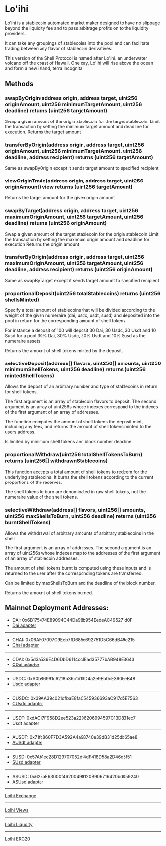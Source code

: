 # Lo'ihi
Lo'ihi is a stablecoin automated market maker designed to have no slippage beyond the liquidity fee and to pass arbitrage profits on to the liquidity providers.

It can take any groupings of stablecoins into the pool and can facilitate trading between any flavor of stablecoin derivatives.

This version of the Shell Protocol is named after Lo'ihi, an underwater volcano off the coast of Hawaii. One day, Lo'ihi will rise above the ocean and form a new island, terra incognita.



## Methods

### swapByOrigin(address origin, address target, uint256 originAmount, uint256 minimumTargetAmount, uint256 deadline) returns (uint256 targetAmount)

Swap a given amount of the origin stablecoin for the target stablecoin.
Limit the transaction by setting the minimum target amount and deadline for execution.
Returns the target amount

### transferByOrigin(address origin, address target, uint256 originAmount, uint256 minimumTargetAmount. uint256 deadline, address recipient) returns (uint256 targetAmount)

Same as swapByOrigin except it sends target amount to specified recipient

### viewOriginTrade(address origin, address target, uint256 originAmount) view returns (uint256 targetAmount)

Returns the target amount for the given origin amount

### swapByTarget(address origin, address target, uint256 maximumOriginAmount, uint256 targetAmount, uint256 deadline) returns (uint256 originAmount)

Swap a given amount of the target stablecoin for the origin stablecoin
Limit the transaction by setting the maximum origin amount and deadline for execution
Returns the origin amount

### transferByOrigin(address origin, address target, uint256 maximumOriginAmount, uint256 targetAmount, uint256 deadline, address recipient) returns (uint256 originAmount)

Same as swapByTarget except it sends target amount to specified recipient


### proportionalDeposit(uint256 totalStablecoins) returns (uint256 shellsMinted)

Specify a total amount of stablecoins that will be divided according to the 
weight of the given numeraire (dai, usdc, usdt, susd) and deposited into the 
pool in return for the corresponding amount of shell tokens.

For instance a deposit of 100 will deposit 30 Dai, 30 Usdc, 30 Usdt and 10 Susd 
for a pool 30% Dai, 30% Usdc, 30% Usdt and 10% Susd as the numeraire assets.

Returns the amount of shell tokens minted by the deposit.

### selectiveDeposit(address[] flavors, uint256[] amounts, uint256 minimumShellTokens, uint256 deadline) returns (uint256 mintedShellTokens)

Allows the deposit of an arbitrary number and type of stablecoins in return
for shell tokens.

The first argument is an array of stablecoin flavors to deposit. The second 
argument is an array of uint256s whose indexes correspond to the indexes of 
the first argument of an array of addresses.

The function computes the amount of shell tokens the deposit mint, including
any fees, and returns the amount of shell tokens minted to the users address.

Is limited by minimum shell tokens and block number deadline.

### proportionalWithdraw(uint256 totalShellTokensToBurn) returns (uint256[] withdrawnStablecoins)

This function accepts a total amount of shell tokens to redeem for the underlying
stableocins. It burns the shell tokens according to the current proportions
of the reserves.

The shell tokens to burn are denominated in raw shell tokens, not the numeraire
value of the shell tokens. 

### selectiveWithdraw(address[] flavors, uint256[] amounts, uint256 maxShellsToBurn, uint256 deadline) returns (uint256 burntShellTokens)

Allows the withdrawal of arbitrary amounts of arbitrary stablecoins in the shell

The first argument is an array of addresses. The second argument is an array of 
uint256s whose indexes map to the addresses of the first argument of an array of
stablecoin addresses.

The amount of shell tokens burnt is computed using these inputs and is returned
to the user after the corresponding tokens are transferred.

Can be limited by maxShellsToBurn and the deadline of the block number.

Returns the amount of shell tokens burned.

Mainnet Deployment Addresses: 
------------------------------------------------------------------------
* DAI: 0x6B175474E89094C44Da98b954EedeAC495271d0F
* [Dai adapter](https://etherscan.io/address/0xe3925debc22b49891542a5990e781e30e15a97a3#code)

------------------------------------------------------------------------
* CHAI: 0x06AF07097C9Eeb7fD685c692751D5C66dB49c215
* [Chai adapter](https://etherscan.io/address/0xc12b8e0ac01040633a935b5b13586a033000983d#code)
------------------------------------------------------------------------
* CDAI: 0x5d3a536E4D6DbD6114cc1Ead35777bAB948E3643
* [CDai adapter](https://etherscan.io/address/0x5152d6817952e66cb7a0422a2f5b944d45f08e1b#code)
------------------------------------------------------------------------
* USDC: 0xA0b86991c6218b36c1d19D4a2e9Eb0cE3606eB48
* [Usdc adapter](https://etherscan.io/address/0xe14a8eb97731a9107c9e144026765bd65350eac7#code)
------------------------------------------------------------------------
* CUSDC: 0x39AA39c021dfbaE8faC545936693aC917d5E7563
* [CUsdc adapter](https://etherscan.io/address/0xf643f7a20a18557e2aa9af413dfa6d3626e641f8#code)
------------------------------------------------------------------------
* USDT: 0xdAC17F958D2ee523a2206206994597C13D831ec7
* [Usdt adapter](https://etherscan.io/address/0x6d05e9e964ec858ad239755c18d288315badfc10#code)
------------------------------------------------------------------------
* AUSDT: 0x71fc860F7D3A592A4a98740e39dB31d25db65ae8
* [AUSdt adapter](https://etherscan.io/address/0xdce7e3af11c3867327a7ab786dedfb05ef53bea5#code)
------------------------------------------------------------------------
* SUSD: 0x57Ab1ec28D129707052df4dF418D58a2D46d5f51
* [SUsd adapter](https://etherscan.io/address/0x7a06041ee5140eaf6119ada8fa0362df1ced9d81#code)
------------------------------------------------------------------------
* ASUSD: 0x625aE63000f46200499120B906716420bd059240
* [ASUsd adapter](https://etherscan.io/address/0xe302a5e54c9e837cd1b5891f94eb6d6df3464610#code)
------------------------------------------------------------------------

[Loihi Exchange](https://etherscan.io/address/0xb40b60cd9687dae6fe7043e8c62bb8ec692632a3#code)

------------------------------------------------------------------------

[Loihi Views](https://etherscan.io/address/0x04a6cf4e770a9af7e6b6733462d72e238b8ab140#code)

------------------------------------------------------------------------

[Loihi Liqudity](https://etherscan.io/address/0x7db66490d3436717f90d4681bf8297a2f2b8774a#code)

------------------------------------------------------------------------
[Loihi ERC20](https://etherscan.io/address/0xffa473d58c9f15e97b86ad281f876d9dbf96241c#code)
